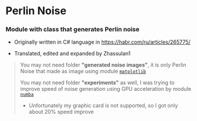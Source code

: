 # Perlin Noise

### Module with class that generates Perlin noise

- Originally written in C# language in https://habr.com/ru/articles/265775/

- Translated, edited and expanded by Zhassulan1

>You may not need folder __"generated noise images"__, it is only Perlin Noise that made as image using module [`matplotlib`](https://matplotlib.org/)
>
>You may not need folder __"experiments"__ as well, I was trying to improve speed of noise generation using GPU acceleration by module [`numba`](https://numba.pydata.org/)
>- Unfortunately my graphic card is not supported, so I got only about 20% speed improve